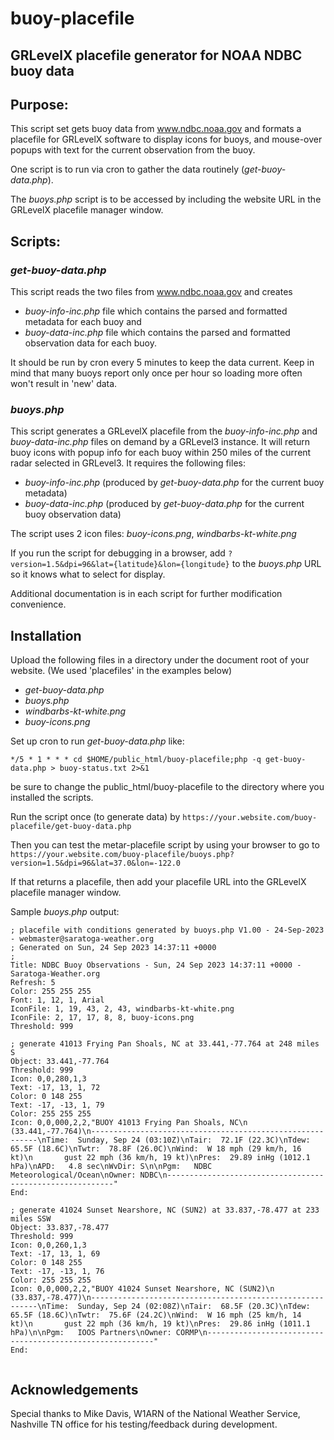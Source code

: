 # buoy-placefile
## GRLevelX placefile generator for NOAA NDBC buoy data

## Purpose:

This script set gets buoy data from www.ndbc.noaa.gov and formats a placefile for GRLevelX software
to display icons for buoys, and
mouse-over popups with text for the current observation from the buoy.

One script is to run via cron to gather the data routinely (*get-buoy-data.php*).  

The *buoys.php* script is to be accessed by including the website URL in the GRLevelX placefile manager window.

## Scripts:

### *get-buoy-data.php*

This script reads the two files from www.ndbc.noaa.gov and creates 
- *buoy-info-inc.php* file which contains the parsed and formatted metadata for each buoy and
- *buoy-data-inc.php* file which contains the parsed and formatted observation data for each buoy.


It should be run by cron every 5 minutes to keep the data current.  Keep in mind that
many buoys report only once per hour so loading more often won't result in 'new' data.

### *buoys.php*

This script generates a GRLevelX placefile from the *buoy-info-inc.php* and *buoy-data-inc.php*
files on demand by a GRLevel3 instance.  It will return buoy icons with popup info
for each buoy within 250 miles of the current radar selected in GRLevel3.
It requires the following files:

-   *buoy-info-inc.php* (produced by *get-buoy-data.php* for the current buoy metadata)
-   *buoy-data-inc.php* (produced by *get-buoy-data.php* for the current buoy observation data)
   

The script uses 2 icon files:  *buoy-icons.png*, *windbarbs-kt-white.png*

If you run the script for debugging in a browser, add `?version=1.5&dpi=96&lat={latitude}&lon={longitude}` to
the *buoys.php* URL so it knows what to select for display.

Additional documentation is in each script for further modification convenience.

## Installation

Upload the following files in a directory under the document root of your website.  (We used 'placefiles' in the examples below)

- *get-buoy-data.php*
- *buoys.php*
- *windbarbs-kt-white.png*
- *buoy-icons.png*
  
Set up cron to run *get-buoy-data.php* like:
```
*/5 * 1 * * * cd $HOME/public_html/buoy-placefile;php -q get-buoy-data.php > buoy-status.txt 2>&1
```
be sure to change the public_html/buoy-placefile to the directory where you installed the scripts.

Run the script once (to generate data) by `https://your.website.com/buoy-placefile/get-buoy-data.php`

Then you can test the metar-placefile script by using your browser to go to
`https://your.website.com/buoy-placefile/buoys.php?version=1.5&dpi=96&lat=37.0&lon=-122.0`

If that returns a placefile, then add your placefile URL into the GRLevelX placefile
manager window.

Sample *buoys.php* output:
```
; placefile with conditions generated by buoys.php V1.00 - 24-Sep-2023 - webmaster@saratoga-weather.org
; Generated on Sun, 24 Sep 2023 14:37:11 +0000
;
Title: NDBC Buoy Observations - Sun, 24 Sep 2023 14:37:11 +0000 - Saratoga-Weather.org 
Refresh: 5
Color: 255 255 255
Font: 1, 12, 1, Arial
IconFile: 1, 19, 43, 2, 43, windbarbs-kt-white.png
IconFile: 2, 17, 17, 8, 8, buoy-icons.png
Threshold: 999

; generate 41013 Frying Pan Shoals, NC at 33.441,-77.764 at 248 miles S 
Object: 33.441,-77.764
Threshold: 999
Icon: 0,0,280,1,3
Text: -17, 13, 1, 72
Color: 0 148 255
Text: -17, -13, 1, 79
Color: 255 255 255
Icon: 0,0,000,2,2,"BUOY 41013 Frying Pan Shoals, NC\n   (33.441,-77.764)\n----------------------------------------------------------\nTime:  Sunday, Sep 24 (03:10Z)\nTair:  72.1F (22.3C)\nTdew:  65.5F (18.6C)\nTwtr:  78.8F (26.0C)\nWind:  W 18 mph (29 km/h, 16 kt)\n       gust 22 mph (36 km/h, 19 kt)\nPres:  29.89 inHg (1012.1 hPa)\nAPD:   4.8 sec\nWvDir: S\n\nPgm:   NDBC Meteorological/Ocean\nOwner: NDBC\n----------------------------------------------------------"
End:

; generate 41024 Sunset Nearshore, NC (SUN2) at 33.837,-78.477 at 233 miles SSW 
Object: 33.837,-78.477
Threshold: 999
Icon: 0,0,260,1,3
Text: -17, 13, 1, 69
Color: 0 148 255
Text: -17, -13, 1, 76
Color: 255 255 255
Icon: 0,0,000,2,2,"BUOY 41024 Sunset Nearshore, NC (SUN2)\n   (33.837,-78.477)\n----------------------------------------------------------\nTime:  Sunday, Sep 24 (02:08Z)\nTair:  68.5F (20.3C)\nTdew:  65.5F (18.6C)\nTwtr:  75.6F (24.2C)\nWind:  W 16 mph (25 km/h, 14 kt)\n       gust 22 mph (36 km/h, 19 kt)\nPres:  29.86 inHg (1011.1 hPa)\n\nPgm:   IOOS Partners\nOwner: CORMP\n----------------------------------------------------------"
End:


```


## Acknowledgements

Special thanks to Mike Davis, W1ARN of the National Weather Service, Nashville TN office
for his testing/feedback during development.   

